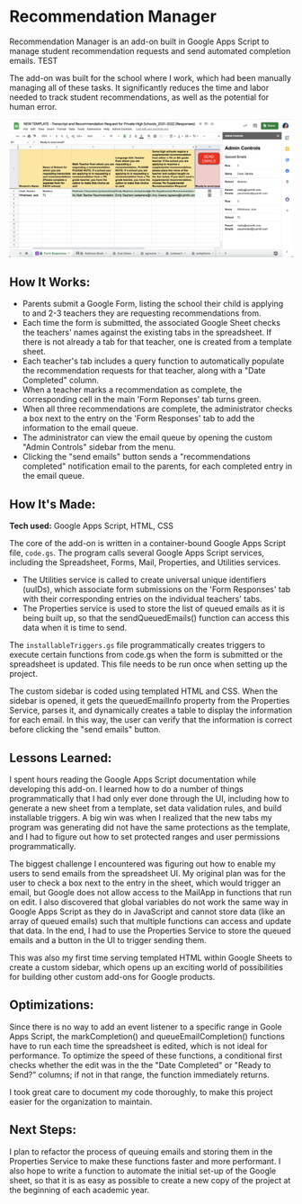 # Recommendation Manager
Recommendation Manager is an add-on built in Google Apps Script to manage student recommendation requests and send automated completion emails. TEST

The add-on was built for the school where I work, which had been manually managing all of these tasks. It significantly reduces the time and labor needed to track student recommendations, as well as the potential for human error.

![Screenshot of Recommendation Manager](https://github.com/celiackelly/recommendation-manager/blob/1958cc6ed8a11d076026f383f6b71235c849b1ab/recommendation-manager-cover.png)

## How It Works:

- Parents submit a Google Form, listing the school their child is applying to and 2-3 teachers they are requesting recommendations from. 
- Each time the form is submitted, the associated Google Sheet checks the teachers' names against the existing tabs in the spreadsheet. If there is not already a tab for that teacher, one is created from a template sheet. 
- Each teacher's tab includes a query function to automatically populate the recommendation requests for that teacher, along with a "Date Completed" column. 
- When a teacher marks a recommendation as complete, the corresponding cell in the main 'Form Reponses' tab turns green. 
- When all three recommendations are complete, the administrator checks a box next to the entry on the 'Form Responses' tab to add the information to the email queue. 
- The administrator can view the email queue by opening the custom "Admin Controls" sidebar from the menu. 
- Clicking the "send emails" button sends a "recommendations completed" notification email to the parents, for each completed entry in the email queue.  

## How It's Made:

**Tech used:** Google Apps Script, HTML, CSS

The core of the add-on is written in a container-bound Google Apps Script file, `code.gs`. The program calls several Google Apps Script services, including the Spreadsheet, Forms, Mail, Properties, and Utilities services.
- The Utilities service is called to create universal unique identifiers (uuIDs), which associate form submissions on the 'Form Responses' tab with their corresponding entries on the individual teachers' tabs. 
- The Properties service is used to store the list of queued emails as it is being built up, so that the sendQueuedEmails() function can access this data when it is time to send. 

The `installableTriggers.gs` file programmatically creates triggers to execute certain functions from code.gs when the form is submitted or the spreadsheet is updated. This file needs to be run once when setting up the project.  

The custom sidebar is coded using templated HTML and CSS. When the sidebar is opened, it gets the queuedEmailInfo property from the Properties Service, parses it, and dynamically creates a table to display the information for each email. In this way, the user can verify that the information is correct before clicking the "send emails" button. 

## Lessons Learned:

I spent hours reading the Google Apps Script documentation while developing this add-on. I learned how to do a number of things programmatically that I had only ever done through the UI, including how to generate a new sheet from a template, set data validation rules, and build installable triggers. A big win was when I realized that the new tabs my program was generating did not have the same protections as the template, and I had to figure out how to set protected ranges and user permissions programmatically. 

The biggest challenge I encountered was figuring out how to enable my users to send emails from the spreadsheet UI. My original plan was for the user to check a box next to the entry in the sheet, which would trigger an email, but Google does not allow access to the MailApp in functions that run on edit. I also discovered that global variables do not work the same way in Google Apps Script as they do in JavaScript and cannot store data (like an array of queued emails) such that multiple functions can access and update that data. In the end, I had to use the Properties Service to store the queued emails and a button in the UI to trigger sending them. 

This was also my first time serving templated HTML within Google Sheets to create a custom sidebar, which opens up an exciting world of possibilities for building other custom add-ons for Google products. 

## Optimizations: 

Since there is no way to add an event listener to a specific range in Goole Apps Script, the markCompletion() and queueEmailCompletion() functions have to run each time the spreadsheet is edited, which is not ideal for performance. To optimize the speed of these functions, a conditional first checks whether the edit was in the the "Date Completed" or "Ready to Send?" columns; if not in that range, the function immediately returns. 

I took great care to document my code thoroughly, to make this project easier for the organization to maintain. 

## Next Steps:

I plan to refactor the process of queuing emails and storing them in the Properties Service to make these functions faster and more performant. I also hope to write a function to automate the initial set-up of the Google sheet, so that it is as easy as possible to create a new copy of the project at the beginning of each academic year. 

